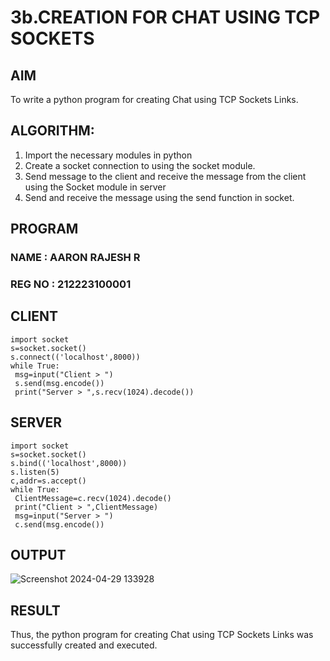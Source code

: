 # 3b.CREATION FOR CHAT USING TCP SOCKETS
## AIM
To write a python program for creating Chat using TCP Sockets Links.
## ALGORITHM:
1. Import the necessary modules in python
2. Create a socket connection to using the socket module.
3. Send message to the client and receive the message from the client using the Socket module in
 server
4. Send and receive the message using the send function in socket.
## PROGRAM
### NAME : AARON RAJESH R
### REG NO : 212223100001
## CLIENT
```
import socket
s=socket.socket()
s.connect(('localhost',8000))
while True:
 msg=input("Client > ")
 s.send(msg.encode())
 print("Server > ",s.recv(1024).decode())
```

## SERVER
```
import socket
s=socket.socket()
s.bind(('localhost',8000))
s.listen(5)
c,addr=s.accept()
while True:
 ClientMessage=c.recv(1024).decode()
 print("Client > ",ClientMessage)
 msg=input("Server > ")
 c.send(msg.encode())

```
## OUTPUT
![Screenshot 2024-04-29 133928](https://github.com/DEVAABISHEK/3b_CHAT_USING_TCP_SOCKETS/assets/150319305/7963c342-dfec-42da-8f50-e81761fa27e2)


## RESULT
Thus, the python program for creating Chat using TCP Sockets Links was successfully 
created and executed.
